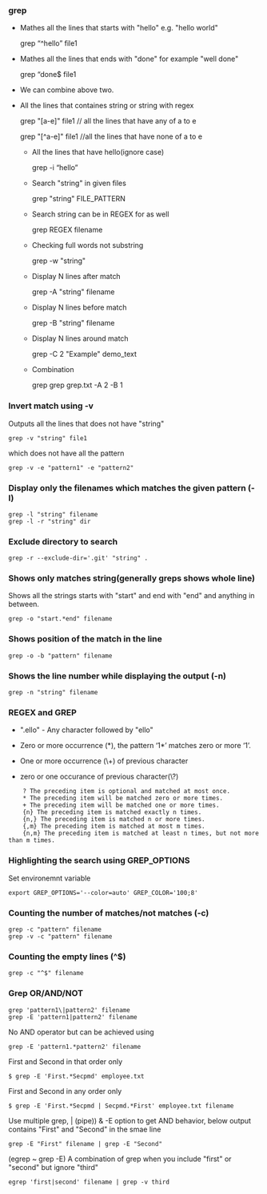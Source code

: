 ### grep
- Mathes all the lines that starts with "hello" e.g. "hello world"

    grep “^hello” file1

- Mathes all the lines that ends with "done" for example "well done"

    grep “done$ file1 

- We can combine above two.

- All the lines that containes string or string with regex

    grep "[a-e]" file1 // all the lines that have any of a to e
    
    grep "[^a-e]" file1 //all the lines that have none of a to e
    
    - All the lines that have hello(ignore case)

        grep -i “hello”

    - Search "string" in given files

        grep "string" FILE_PATTERN
    
    - Search string can be in REGEX for as well
        
        grep REGEX filename

    - Checking full words not substring 
        
        grep -w "string"

    - Display N lines after match

        grep -A <N> "string" filename

    - Display N lines before match

        grep -B <N> "string" filename

    - Display N lines around match
    
        grep -C 2 "Example" demo_text

    - Combination 

        grep grep grep.txt -A 2 -B 1        

### Invert match using -v 
Outputs all the lines that does not have "string"

    grep -v "string" file1

which does not have all the pattern
    
    grep -v -e "pattern1" -e "pattern2"

### Display only the filenames which matches the given pattern (-l)

    grep -l "string" filename
    grep -l -r "string" dir    

### Exclude directory to search

    grep -r --exclude-dir='.git' "string" .
### Shows only matches string(generally greps shows whole line)
Shows all the strings starts with "start" and end with "end" and anything in between.
    
    grep -o "start.*end" filename

### Shows position of the match in the line 

    grep -o -b "pattern" filename

### Shows the line number while displaying the output (-n)

    grep -n "string" filename
### REGEX and GREP
- ".ello" - Any character followed by "ello"

- Zero or more occurrence (\*), the pattern ‘1\*’ matches zero or more ‘1’.

- One or more occurrence (\\+) of previous character

- zero or one occurance of previous character(\\?)

```
    ? The preceding item is optional and matched at most once.
    * The preceding item will be matched zero or more times.
    + The preceding item will be matched one or more times.
    {n} The preceding item is matched exactly n times.
    {n,} The preceding item is matched n or more times.
    {,m} The preceding item is matched at most m times.
    {n,m} The preceding item is matched at least n times, but not more than m times.    
```

### Highlighting the search using GREP_OPTIONS
Set environemnt variable

    export GREP_OPTIONS='--color=auto' GREP_COLOR='100;8'

### Counting the number of matches/not matches (-c)

    grep -c "pattern" filename
    grep -v -c "pattern" filename

### Counting the empty lines (^$)

    grep -c "^$" filename

### Grep OR/AND/NOT

    grep 'pattern1\|pattern2' filename
    grep -E 'pattern1|pattern2' filename

No AND operator but can be achieved using

    grep -E 'pattern1.*pattern2' filename

First and Second in that order only

    $ grep -E 'First.*Secpmd' employee.txt 

First and Second in any order only

    $ grep -E 'First.*Secpmd | Secpmd.*First' employee.txt filename

Use multiple grep, | (pipe)) & -E option to get AND behavior, below output contains "First" and "Second" in the smae line

    grep -E "First" filename | grep -E "Second"

(egrep ~ grep -E) A combination of grep when you include "first" or "second" but ignore "third" 
    
    egrep 'first|second' filename | grep -v third